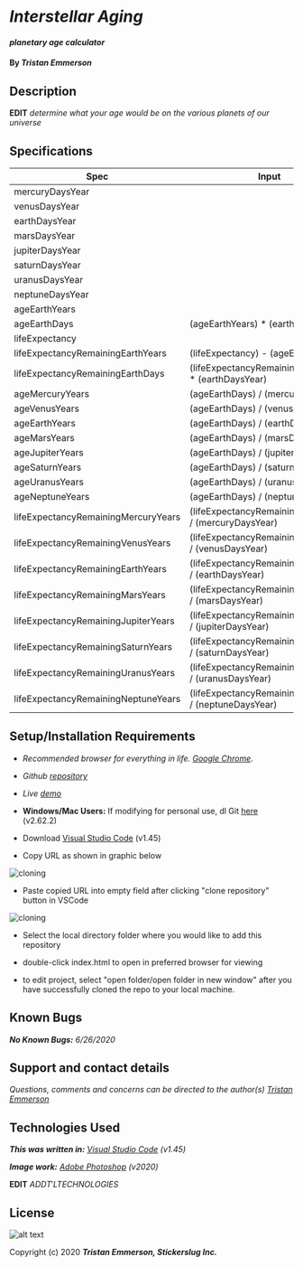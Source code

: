 
# _Interstellar Aging_

#### _planetary age calculator_	

#### By _**Tristan Emmerson**_

## **Description**

**EDIT** _determine what your age would be on the various planets of our universe_

## **Specifications**

| Spec 	| Input 	| Output 	|
|-	|-	|-	|
| mercuryDaysYear 	|  	| 88 	|
| venusDaysYear 	|  	| 225 	|
| earthDaysYear 	|  	| 365 	|
| marsDaysYear 	|  	| 687 	|
| jupiterDaysYear 	|  	| 4,333 	|
| saturnDaysYear 	|  	| 10,759 	|
| uranusDaysYear 	|  	| 30,678 	|
| neptuneDaysYear 	|  	| 60,190 	|
| ageEarthYears 	|  	| 32 	|
| ageEarthDays 	| (ageEarthYears) * (earthDaysYear) 	| 11,680 	|
| lifeExpectancy 	|  	| 79 	|
| lifeExpectancyRemainingEarthYears 	| (lifeExpectancy) - (ageEarthYears) 	| 47 	|
| lifeExpectancyRemainingEarthDays 	| (lifeExpectancyRemainingEarthYears) * (earthDaysYear) 	| 17,155 	|
| ageMercuryYears 	| (ageEarthDays) / (mercuryDaysYear) 	| 132 	|
| ageVenusYears 	| (ageEarthDays) / (venusDaysYear) 	| 51 	|
| ageEarthYears 	| (ageEarthDays) / (earthDaysYear) 	| 32 	|
| ageMarsYears 	| (ageEarthDays) / (marsDaysYear) 	| 17 	|
| ageJupiterYears 	| (ageEarthDays) / (jupiterDaysYear) 	| 2 	|
| ageSaturnYears 	| (ageEarthDays) / (saturnDaysYear) 	| 2 	|
| ageUranusYears 	| (ageEarthDays) / (uranusDaysYear) 	| 1 	|
| ageNeptuneYears 	| (ageEarthDays) / (neptuneDaysYear) 	| 1 	|
| lifeExpectancyRemainingMercuryYears 	| (lifeExpectancyRemainingEarthDays) / (mercuryDaysYear) 	| 195 	|
| lifeExpectancyRemainingVenusYears 	| (lifeExpectancyRemainingEarthDays) / (venusDaysYear) 	| 77 	|
| lifeExpectancyRemainingEarthYears 	| (lifeExpectancyRemainingEarthDays) / (earthDaysYear) 	| 47 	|
| lifeExpectancyRemainingMarsYears 	| (lifeExpectancyRemainingEarthDays) / (marsDaysYear) 	| 25 	|
| lifeExpectancyRemainingJupiterYears 	| (lifeExpectancyRemainingEarthDays) / (jupiterDaysYear) 	| 4 	|
| lifeExpectancyRemainingSaturnYears 	| (lifeExpectancyRemainingEarthDays) / (saturnDaysYear) 	| 2 	|
| lifeExpectancyRemainingUranusYears 	| (lifeExpectancyRemainingEarthDays) / (uranusDaysYear) 	| 1 	|
| lifeExpectancyRemainingNeptuneYears 	| (lifeExpectancyRemainingEarthDays) / (neptuneDaysYear) 	| 1 	|


## **Setup/Installation Requirements**

*  _Recommended browser for everything in life. [Google Chrome](https://www.google.com/chrome/)_.

*  _Github [repository](https://github.com/tmemmerson/interstellar-aging.git)_

*  _Live [demo](https://tmemmerson.github.io/interstellar-aging/)_

*  **Windows/Mac Users:** If modifying for personal use, dl Git [here](https://git-scm.com/downloads/) (v2.62.2)

* Download [Visual Studio Code](https://code.visualstudio.com/) (v1.45)

* Copy URL as shown in graphic below

![cloning](https://coding-assets.s3-us-west-2.amazonaws.com/img/clone.gif "How to clone repo")

* Paste copied URL into empty field after clicking "clone repository" button in VSCode

![cloning](https://coding-assets.s3-us-west-2.amazonaws.com/img/clone-github.gif "Cloning from Github within VSCode")

* Select the local directory folder where you would like to add this repository

* double-click index.html to open in preferred browser for viewing

* to edit project, select "open folder/open folder in new window" after you have successfully cloned the repo to your local machine.


## **Known Bugs**

_**No Known Bugs:** 6/26/2020_

## **Support and contact details**

_Questions, comments and concerns can be directed to the author(s) [Tristan Emmerson](tristan@stickerslug.com)_

## **Technologies Used**

_**This was written in:** [Visual Studio Code](https://code.visualstudio.com/) (v1.45)_

_**Image work:** [Adobe Photoshop](https://www.adobe.com/products/photoshop.html/) (v2020)_

**EDIT** $ADDT'L TECHNOLOGIES$

## **License**
![alt text][logo]

[logo]: https://img.shields.io/bower/l/bootstrap "MIT License"

Copyright (c) 2020 **_Tristan Emmerson, Stickerslug Inc._**




